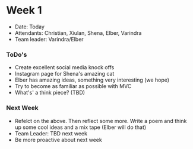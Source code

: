 # Week 1

* Date: Today
* Attendants: Christian, Xiulan, Shena, Elber, Varindra
* Team leader: Varindra/Elber

### ToDo's

* Create excellent social media knock offs
* Instagram page for Shena's amazing cat
* Elber has amazing ideas, something very interesting (we hope)
* Try to become as familiar as possible with MVC
* What's' a think piece? (TBD)

### Next Week
* Refelct on the above. Then reflect some more. Write a poem and think up some cool ideas and a mix tape (Elber will do that)
* Team Leader: TBD next week
* Be more proactive about next week
